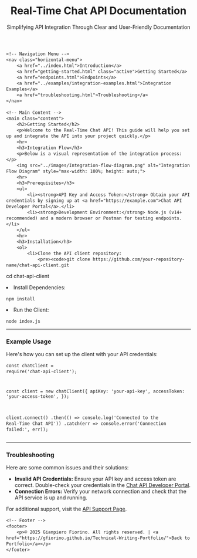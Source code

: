 <!DOCTYPE html>
<html lang="en">
<head>
    <meta charset="UTF-8">
    <meta name="viewport" content="width=device-width, initial-scale=1.0">
    <link rel="stylesheet" href="../styles.css">
</head>
<body>
    <!-- Header -->
    <header>
        <h1>Real-Time Chat API Documentation</h1>
        <p>Simplifying API Integration Through Clear and User-Friendly Documentation</p>
    </header>

    <!-- Navigation Menu -->
    <nav class="horizontal-menu">
        <a href="../index.html">Introduction</a>
        <a href="getting-started.html" class="active">Getting Started</a>
        <a href="endpoints.html">Endpoints</a>
        <a href="../examples/integration-examples.html">Integration Examples</a>
        <a href="troubleshooting.html">Troubleshooting</a>
    </nav>

    <!-- Main Content -->
    <main class="content">
        <h2>Getting Started</h2>
        <p>Welcome to the Real-Time Chat API! This guide will help you set up and integrate the API into your project quickly.</p>
        <hr>
        <h3>Integration Flow</h3>
        <p>Below is a visual representation of the integration process:</p>
        <img src="../images/Integration-flow-diagram.png" alt="Integration Flow Diagram" style="max-width: 100%; height: auto;">
        <hr>
        <h3>Prerequisites</h3>
        <ul>
            <li><strong>API Key and Access Token:</strong> Obtain your API credentials by signing up at <a href="https://example.com">Chat API Developer Portal</a>.</li>
            <li><strong>Development Environment:</strong> Node.js (v14+ recommended) and a modern browser or Postman for testing endpoints.</li>
        </ul>
        <hr>
        <h3>Installation</h3>
        <ol>
            <li>Clone the API client repository:
                <pre><code>git clone https://github.com/your-repository-name/chat-api-client.git
cd chat-api-client</code></pre>
            </li>
            <li>Install Dependencies:
                <pre><code>npm install</code></pre>
            </li>
            <li>Run the Client:
                <pre><code>node index.js</code></pre>
            </li>
        </ol>
        <hr>
        <h3>Example Usage</h3>
        <p>Here's how you can set up the client with your API credentials:</p>
        <pre><code>const chatClient = require('chat-api-client');

const client = new chatClient({
  apiKey: 'your-api-key',
  accessToken: 'your-access-token',
});

client.connect()
  .then(() => console.log('Connected to the Real-Time Chat API'))
  .catch(err => console.error('Connection failed:', err));
</code></pre>
        <hr>
        <h3>Troubleshooting</h3>
        <p>Here are some common issues and their solutions:</p>
        <ul>
            <li><strong>Invalid API Credentials:</strong> Ensure your API key and access token are correct. Double-check your credentials in the <a href="https://example.com">Chat API Developer Portal</a>.</li>
            <li><strong>Connection Errors:</strong> Verify your network connection and check that the API service is up and running.</li>
        </ul>
        <p>For additional support, visit the <a href="https://example.com/support">API Support Page</a>.</p>
    </main>

    <!-- Footer -->
    <footer>
        <p>© 2025 Gianpiero Fiorino. All rights reserved. | <a href="https://gfiorino.github.io/Technical-Writing-Portfolio/">Back to Portfolio</a></p>
    </footer>
</body>
</html>
